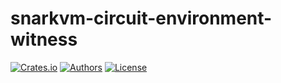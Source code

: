 # snarkvm-circuit-environment-witness

[![Crates.io](https://img.shields.io/crates/v/snarkvm-circuit-environment-witness.svg?color=neon)](https://crates.io/crates/snarkvm-circuit-environment-witness)
[![Authors](https://img.shields.io/badge/authors-Aleo-orange.svg)](https://aleo.org)
[![License](https://img.shields.io/badge/License-Apache%202.0-blue.svg)](./LICENSE.md)

